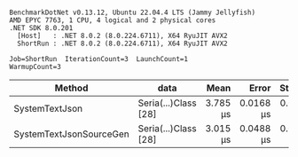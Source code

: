 ```

BenchmarkDotNet v0.13.12, Ubuntu 22.04.4 LTS (Jammy Jellyfish)
AMD EPYC 7763, 1 CPU, 4 logical and 2 physical cores
.NET SDK 8.0.201
  [Host]   : .NET 8.0.2 (8.0.224.6711), X64 RyuJIT AVX2
  ShortRun : .NET 8.0.2 (8.0.224.6711), X64 RyuJIT AVX2

Job=ShortRun  IterationCount=3  LaunchCount=1  
WarmupCount=3  

```
| Method                  | data                 | Mean     | Error     | StdDev    | Min      | Max      | Gen0   | Allocated |
|------------------------ |--------------------- |---------:|----------:|----------:|---------:|---------:|-------:|----------:|
| SystemTextJson          | Seria(...)Class [28] | 3.785 μs | 0.0168 μs | 0.0009 μs | 3.784 μs | 3.786 μs | 0.0229 |   2.06 KB |
| SystemTextJsonSourceGen | Seria(...)Class [28] | 3.015 μs | 0.0488 μs | 0.0027 μs | 3.013 μs | 3.018 μs | 0.0267 |    2.2 KB |
